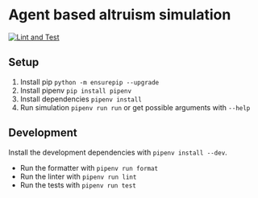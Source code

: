 # Agent based altruism simulation

[![Lint and Test](https://github.com/koerners/thesis-simulation/actions/workflows/pytest.yml/badge.svg?branch=main)](https://github.com/koerners/thesis-simulation/actions/workflows/pytest.yml)

## Setup
1. Install pip ```python -m ensurepip --upgrade```
2. Install pipenv ```pip install pipenv```
3. Install dependencies ```pipenv install```
4. Run simulation ```pipenv run run``` or get possible arguments with ```--help```

## Development
Install the development dependencies with ```pipenv install --dev```.
- Run the formatter with ```pipenv run format```
- Run the linter with ```pipenv run lint```
- Run the tests with ```pipenv run test```
